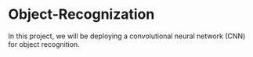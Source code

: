 # Object-Recognization
In this project, we will be deploying a convolutional neural network (CNN) for object recognition. 
